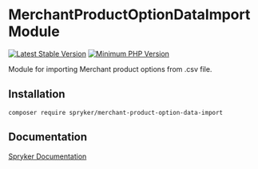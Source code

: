 # MerchantProductOptionDataImport Module
[![Latest Stable Version](https://poser.pugx.org/spryker/merchant-product-option-data-import/v/stable.svg)](https://packagist.org/packages/spryker/merchant-product-option-data-import)
[![Minimum PHP Version](https://img.shields.io/badge/php-%3E%3D%207.4-8892BF.svg)](https://php.net/)

Module for importing Merchant product options from .csv file.

## Installation

```
composer require spryker/merchant-product-option-data-import
```

## Documentation

[Spryker Documentation](https://docs.spryker.com)
